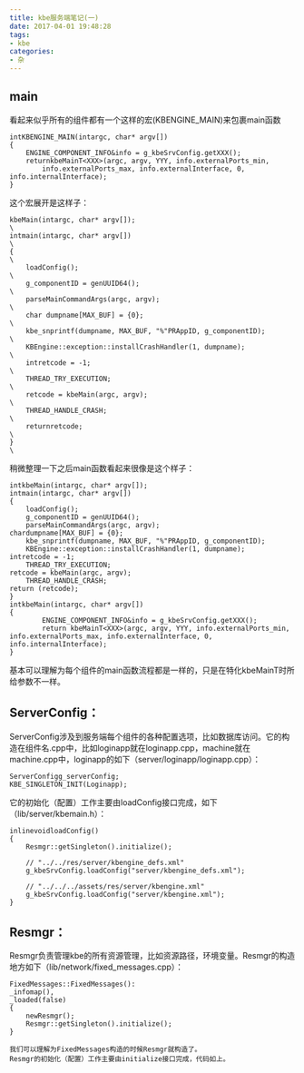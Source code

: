 ```yaml
---
title: kbe服务端笔记(一)
date: 2017-04-01 19:48:28
tags:
- kbe
categories:
- 杂
---
```


## **main**
看起来似乎所有的组件都有一个这样的宏(KBENGINE_MAIN)来包裹main函数
```
intKBENGINE_MAIN(intargc, char* argv[])
{
	ENGINE_COMPONENT_INFO&info = g_kbeSrvConfig.getXXX();
	returnkbeMainT<XXX>(argc, argv, YYY, info.externalPorts_min, 
		info.externalPorts_max, info.externalInterface, 0, info.internalInterface);
}
```

<!-- more -->

这个宏展开是这样子：
```
kbeMain(intargc, char* argv[]);																						\
intmain(intargc, char* argv[])																						\
{																														\
	loadConfig();																										\
	g_componentID = genUUID64();																						\
	parseMainCommandArgs(argc, argv);																					\
	char dumpname[MAX_BUF] = {0};																						\
	kbe_snprintf(dumpname, MAX_BUF, "%"PRAppID, g_componentID);															\
	KBEngine::exception::installCrashHandler(1, dumpname);																\
	intretcode = -1;																									\
	THREAD_TRY_EXECUTION;																								\
	retcode = kbeMain(argc, argv);																						\
	THREAD_HANDLE_CRASH;																								\
	returnretcode;																										\
}																														\
```
稍微整理一下之后main函数看起来很像是这个样子：
```
intkbeMain(intargc, char* argv[]);
intmain(intargc, char* argv[])
{
    loadConfig();
    g_componentID = genUUID64();
    parseMainCommandArgs(argc, argv);
chardumpname[MAX_BUF] = {0};
    kbe_snprintf(dumpname, MAX_BUF, "%"PRAppID, g_componentID);
    KBEngine::exception::installCrashHandler(1, dumpname);
intretcode = -1;
    THREAD_TRY_EXECUTION;
retcode = kbeMain(argc, argv);
    THREAD_HANDLE_CRASH;
return (retcode);
}
intkbeMain(intargc, char* argv[])
{
		ENGINE_COMPONENT_INFO&info = g_kbeSrvConfig.getXXX();
		return kbeMainT<XXX>(argc, argv, YYY, info.externalPorts_min, info.externalPorts_max, info.externalInterface, 0, info.internalInterface);
}
```
基本可以理解为每个组件的main函数流程都是一样的，只是在特化kbeMainT时所给参数不一样。



## **ServerConfig：**
ServerConfig涉及到服务端每个组件的各种配置选项，比如数据库访问。它的构造在组件名.cpp中，比如loginapp就在loginapp.cpp，machine就在machine.cpp中，loginapp的如下（server/loginapp/loginapp.cpp）：
```
ServerConfigg_serverConfig;
KBE_SINGLETON_INIT(Loginapp);
```
它的初始化（配置）工作主要由loadConfig接口完成，如下（lib/server/kbemain.h）：
```
inlinevoidloadConfig()
{
	Resmgr::getSingleton().initialize();

	// "../../res/server/kbengine_defs.xml"
	g_kbeSrvConfig.loadConfig("server/kbengine_defs.xml");

	// "../../../assets/res/server/kbengine.xml"
	g_kbeSrvConfig.loadConfig("server/kbengine.xml");
}
```



## **Resmgr：**
Resmgr负责管理kbe的所有资源管理，比如资源路径，环境变量。Resmgr的构造地方如下（lib/network/fixed_messages.cpp）：
```
FixedMessages::FixedMessages():
_infomap(),
_loaded(false)
{
	newResmgr();
	Resmgr::getSingleton().initialize();
}
```
	我们可以理解为FixedMessages构造的时候Resmgr就构造了。
	Resmgr的初始化（配置）工作主要由initialize接口完成，代码如上。